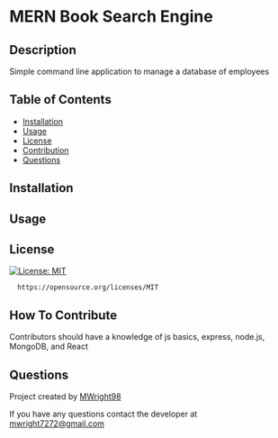# MERN Book Search Engine

## Description

Simple command line application to manage a database of employees

## Table of Contents

- [Installation](#installation)
- [Usage](#usage)
- [License](#license)
- [Contribution](#how-to-contribute)
- [Questions](#questions)

## Installation

## Usage

## License

[![License: MIT](https://img.shields.io/badge/License-MIT-yellow.svg)](https://opensource.org/licenses/MIT)

      https://opensource.org/licenses/MIT

## How To Contribute

Contributors should have a knowledge of js basics, express, node.js, MongoDB, and React

## Questions

Project created by [MWright98](https://github.com/MWright98)

If you have any questions contact the developer at mwright7272@gmail.com

